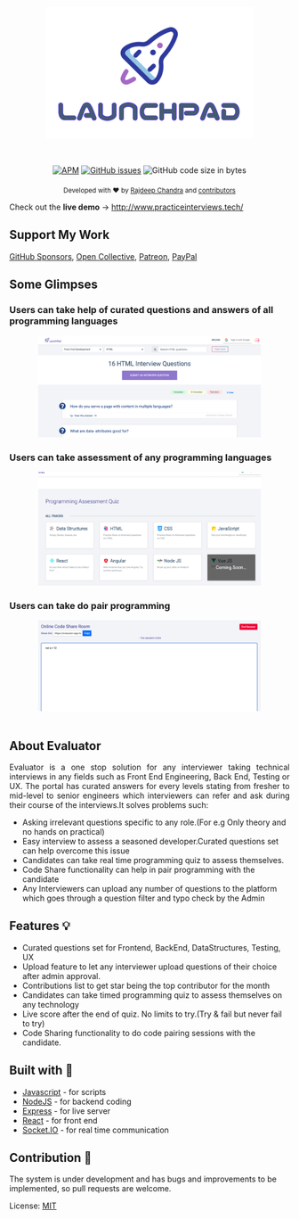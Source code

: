 <p align="center">
  <a href="https://evaluator-app.herokuapp.com/"><img src="https://github.com/Rajdeepc/evaluator/blob/master/github/launchpad.png?raw=true" alt="teleport logo"></a>
</p><br>

<p align="center"><a href="https://github.com/Rajdeepc/evaluator/blob/master/LICENSE.md"><img alt="APM" src="https://img.shields.io/apm/l/react"></a> <a href="https://github.com/Rajdeepc/evaluator/issues"><img alt="GitHub issues" src="https://img.shields.io/github/issues/Rajdeepc/evaluator"></a> <img alt="GitHub code size in bytes" src="https://img.shields.io/github/languages/code-size/Rajdeepc/evaluator">
</p>



<p align="center">
  <sub>Developed with ❤︎ by
    <a href="https://github.com/Rajdeepc">Rajdeep Chandra</a> and
    <a href="https://github.com/Rajdeepc/rtcode/graphs/contributors">contributors</a>
  </sub>
</p>


Check out the **live demo** -> http://www.practiceinterviews.tech/

 ## Support My Work


[GitHub Sponsors](https://github.com/sponsors/Rajdeepc), 
[Open Collective](https://opencollective.com/rajdeep-chandra), 
[Patreon](https://www.patreon.com/chandraraj), 
[PayPal](https://www.paypal.me/RajdeepC)

## Some Glimpses

### Users can take help of curated questions and answers of all programming languages

<div align="center">
  <a href="https://evaluator-app.herokuapp.com/"><img src="https://github.com/Rajdeepc/evaluator/blob/master/github/dashboard.png?raw=true" alt="evaluator-dashboard" width="400"></a>
</div>

### Users can take assessment of any programming languages
<div align="center">
  <a href="https://evaluator-app.herokuapp.com/quiz"><img src="https://github.com/Rajdeepc/evaluator/blob/master/github/quiz.png?raw=true" alt="evaluator-quiz" width="400"></a>
</div>

### Users can take do pair programming
<div align="center">
  <a href="https://evaluator-app.herokuapp.com/"><img src="https://github.com/Rajdeepc/evaluator/blob/master/github/codeshare.png?raw=true" alt="evaluator-quiz" width="400"></a>
</div>



<br>

## About Evaluator

<p style="text-align: justify">Evaluator is a one stop solution for any interviewer taking technical interviews in any fields such as Front End Engineering, Back End, Testing or UX. The portal has curated answers for every levels stating from fresher to mid-level to senior engineers which interviewers can refer and ask during their course of the interviews.It solves problems such:<p>
 
  * Asking irrelevant questions specific to any role.(For e.g Only theory and no hands on practical)
  * Easy interview to assess a seasoned developer.Curated questions set can help overcome this issue
  * Candidates can take real time programming quiz to assess themselves.
  * Code Share functionality can help in pair programming with the candidate
  * Any Interviewers can upload any number of questions to the platform which goes through a question filter and typo check by the Admin
 


## Features 💡

- Curated questions set for Frontend, BackEnd, DataStructures, Testing, UX
- Upload feature to let any interviewer upload questions of their choice after admin approval.
- Contributions list to get star being the top contributor for the month
- Candidates can take timed programming quiz to assess themselves on any technology
- Live score after the end of quiz. No limits to try.(Try & fail but never fail to try)
- Code Sharing functionality to do code pairing sessions with the candidate.

## Built with 🔧

- [Javascript](https://developer.mozilla.org/en/JavaScript) - for scripts
- [NodeJS](https://nodejs.org/en/) - for backend coding
- [Express](https://github.com/express) - for live server
- [React](https://github.com/React) - for front end
- [Socket.IO](https://github.com/socketio/socket.io) - for real time communication

## Contribution 🥰

The system is under development and has bugs and improvements to be implemented, so pull requests are welcome.

License:
[MIT](https://choosealicense.com/licenses/mit/)
